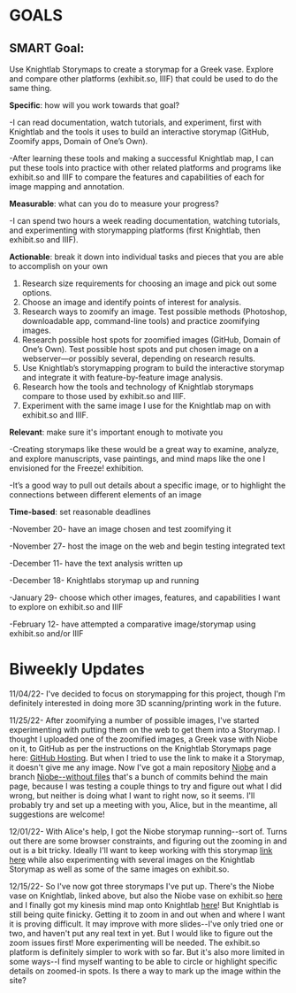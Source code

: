# GOALS

## SMART Goal: 

Use Knightlab Storymaps to create a storymap for a Greek vase. Explore and compare other platforms (exhibit.so, IIIF) that could be used to do the same thing. 

**Specific**: how will you work towards that goal? 

-I can read documentation, watch tutorials, and experiment, first with Knightlab and the tools it uses to build an interactive storymap (GitHub, Zoomify apps, Domain of One’s Own). 

-After learning these tools and making a successful Knightlab map, I can put these tools into practice with other related platforms and programs like exhibit.so and IIIF to compare the features and capabilities of each for image mapping and annotation. 

**Measurable**: what can you do to measure your progress? 

-I can spend two hours a week reading documentation, watching tutorials, and experimenting with storymapping platforms (first Knightlab, then exhibit.so and IIIF). 

**Actionable**: break it down into individual tasks and pieces that you are able to accomplish on your own 
1. Research size requirements for choosing an image and pick out some options. 
2. Choose an image and identify points of interest for analysis. 
3. Research ways to zoomify an image. Test possible methods (Photoshop, downloadable app, command-line tools) and practice zoomifying images. 
4. Research possible host spots for zoomified images (GitHub, Domain of One’s Own). Test possible host spots and put chosen image on a webserver—or possibly several, depending on research results. 
5. Use Knightlab’s storymapping program to build the interactive storymap and integrate it with feature-by-feature image analysis. 
6. Research how the tools and technology of Knightlab storymaps compare to those used by exhibit.so and IIIF. 
7. Experiment with the same image I use for the Knightlab map on with exhibit.so and IIIF.   

**Relevant**: make sure it's important enough to motivate you 

-Creating storymaps like these would be a great way to examine, analyze, and explore manuscripts, vase paintings, and mind maps like the one I envisioned for the Freeze! exhibition.

-It’s a good way to pull out details about a specific image, or to highlight the connections between different elements of an image
  
**Time-based**: set reasonable deadlines

-November 20- have an image chosen and test zoomifying it 

-November 27- host the image on the web and begin testing integrated text

-December 11- have the text analysis written up

-December 18- Knightlabs storymap up and running  

-January 29- choose which other images, features, and capabilities I want to explore on exhibit.so and IIIF 

-February 12- have attempted a comparative image/storymap using exhibit.so and/or IIIF 


# Biweekly Updates

11/04/22- I've decided to focus on storymapping for this project, though I'm definitely interested in doing more 3D scanning/printing work in the future. 

11/25/22- After zoomifying a number of possible images, I've started experimenting with putting them on the web to get them into a Storymap. I thought I uploaded one of the zoomified images, a Greek vase with Niobe on it, to GitHub as per the instructions on the Knightlab Storymaps page here: [GitHub Hosting](https://github.com/NUKnightLab/StoryMapJS/blob/master/GITHUB_HOSTING/GITHUB_HOSTING.md). But when I tried to use the link to make it a Storymap, it doesn't give me any image. Now I've got a main repository [Niobe](https://github.com/mmfitzpatr/niobe) and a branch [Niobe--without files](https://github.com/mmfitzpatr/niobe/tree/folder) that's a bunch of commits behind the main page, because I was testing a couple things to try and figure out what I did wrong, but neither is doing what I want to right now, so it seems. I'll probably try and set up a meeting with you, Alice, but in the meantime, all suggestions are welcome! 

12/01/22- With Alice's help, I got the Niobe storymap running--sort of. Turns out there are some browser constraints, and figuring out the zooming in and out is a bit tricky. Ideally I'll want to keep working with this storymap [link here](https://uploads.knightlab.com/storymapjs/124092d52edd3c677352a1fbf731b197/niobe/index.html) while also experimenting with several images on the Knightlab Storymap as well as some of the same images on exhibit.so. 

12/15/22- So I've now got three storymaps I've put up. There's the Niobe vase on Knightlab, linked above, but also the Niobe vase on exhibit.so [here](https://www.exhibit.so/exhibits/edit/gDhmJoW5ZzcYwIXVvGU3) and I finally got my kinesis mind map onto Knightlab [here](https://uploads.knightlab.com/storymapjs/124092d52edd3c677352a1fbf731b197/kinesis/draft.html)! But Knightlab is still being quite finicky. Getting it to zoom in and out when and where I want it is proving difficult. It may improve with more slides--I've only tried one or two, and haven't put any real text in yet. But I would like to figure out the zoom issues first! More experimenting will be needed. The exhibit.so platform is definitely simpler to work with so far. But it's also more limited in some ways--I find myself wanting to be able to circle or highlight specific details on zoomed-in spots. Is there a way to mark up the image within the site? 
